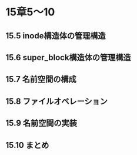 # 15章5～10
## 15.5 inode構造体の管理構造
## 15.6 super_block構造体の管理構造
## 15.7 名前空間の構成
## 15.8 ファイルオペレーション
## 15.9 名前空間の実装
## 15.10 まとめ
